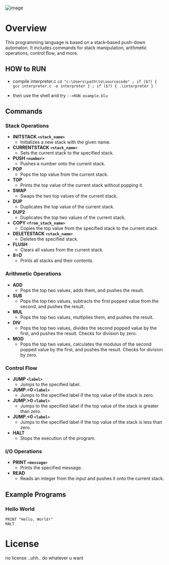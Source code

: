 ![image](https://github.com/user-attachments/assets/937876a1-698d-4dbb-8664-a8590b3b7f66)
# Overview
This programming language is based on a stack-based push-down automaton. It includes commands for stack manipulation, arithmetic operations, control flow, and more.
## HOW to RUN 

- compile interpreter.c
 ``cd "c:\Users\path\to\sourcecode" ; if ($?) { gcc interpreter.c -o interpreter } ; if ($?) { .\interpreter }`` 

- then use the shell and try
  ``:->RUN example.blu``



## Commands

### Stack Operations

- **INITSTACK `<stack_name>`**
  - Initializes a new stack with the given name.
- **CURRENTSTACK `<stack_name>`**
  - Sets the current stack to the specified stack.
- **PUSH `<number>`**
  - Pushes a number onto the current stack.
- **POP**
  - Pops the top value from the current stack.
- **TOP**
  - Prints the top value of the current stack without popping it.
- **SWAP**
  - Swaps the two top values of the current stack.
- **DUP**
  - Duplicates the top value of the current stack.
- **DUP2**
  - Duplicates the top two values of the current stack.
- **COPY `<from_stack_name>`**
  - Copies the top value from the specified stack to the current stack.
- **DELETESTACK `<stack_name>`**
  - Deletes the specified stack.
- **FLUSH**
  - Clears all values from the current stack.
- **8=D**
  - Prints all stacks and their contents.

### Arithmetic Operations

- **ADD**
  - Pops the top two values, adds them, and pushes the result.
- **SUB**
  - Pops the top two values, subtracts the first popped value from the second, and pushes the result.
- **MUL**
  - Pops the top two values, multiplies them, and pushes the result.
- **DIV**
  - Pops the top two values, divides the second popped value by the first, and pushes the result. Checks for division by zero.
- **MOD**
  - Pops the top two values, calculates the modulus of the second popped value by the first, and pushes the result. Checks for division by zero.

### Control Flow

- **JUMP `<label>`**
  - Jumps to the specified label.
- **JUMP.=0 `<label>`**
  - Jumps to the specified label if the top value of the stack is zero.
- **JUMP.>0 `<label>`**
  - Jumps to the specified label if the top value of the stack is greater than zero.
- **JUMP.<0 `<label>`**
  - Jumps to the specified label if the top value of the stack is less than zero.
- **HALT**
  - Stops the execution of the program.

### I/O Operations

- **PRINT `<message>`**
  - Prints the specified message.
- **READ**
  - Reads an integer from the input and pushes it onto the current stack.

## Example Programs

### Hello World

```plaintext
PRINT "Hello, World!"
HALT
```


# License
no license ..uhh.. do whatever u want
